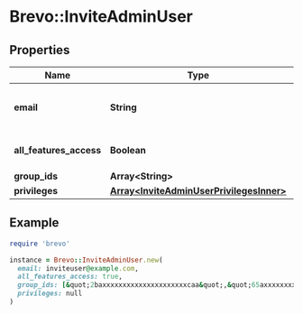 # Brevo::InviteAdminUser

## Properties

| Name | Type | Description | Notes |
| ---- | ---- | ----------- | ----- |
| **email** | **String** | Email address for the organization |  |
| **all_features_access** | **Boolean** | All access to the features |  |
| **group_ids** | **Array&lt;String&gt;** | Ids of Group | [optional] |
| **privileges** | [**Array&lt;InviteAdminUserPrivilegesInner&gt;**](InviteAdminUserPrivilegesInner.md) |  |  |

## Example

```ruby
require 'brevo'

instance = Brevo::InviteAdminUser.new(
  email: inviteuser@example.com,
  all_features_access: true,
  group_ids: [&quot;2baxxxxxxxxxxxxxxxxxxxxxcaa&quot;,&quot;65axxxxxxxxxxxxxxxxxxxxxc5a&quot;],
  privileges: null
)
```

